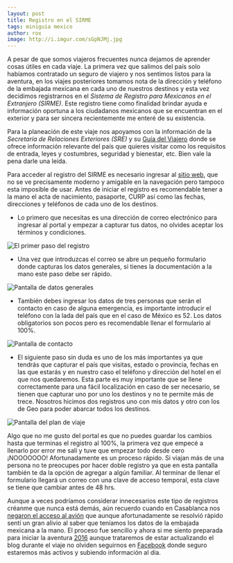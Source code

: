```yaml
---
layout: post
title: Registro en el SIRME
tags: miniguia mexico
author: rox
image: http://i.imgur.com/sGpNJMj.jpg
---
```

A pesar de que somos viajeros frecuentes nunca dejamos de aprender cosas útiles en cada viaje. La primera vez que salimos del país solo habíamos contratado un seguro de viajero y nos sentimos listos para la aventura, en los viajes posteriores tomamos nota de la dirección y teléfono de la embajada mexicana en cada uno de nuestros destinos y esta vez decidimos registrarnos en el *Sistema de Registro para Mexicanos en el Extranjero (SIRME)*. Este registro tiene como finalidad brindar ayuda e información oportuna a los ciudadanos mexicanos que se encuentran en el exterior y para ser sincera recientemente me enteré de su existencia. 

Para la planeación de este viaje nos apoyamos con la información de la *Secretaría de Relaciones Exteriores (SRE)* y su [Guía del Viajero](http://guiadelviajero.sre.gob.mx/) donde se ofrece información relevante del país que quieres visitar como los requisitos de entrada, leyes y costumbres, seguridad y bienestar, etc. Bien vale la pena darle una leída.

Para acceder al registro del SIRME es necesario ingresar al [sitio web](https://sirme.sre.gob.mx/), que no se ve precisamente moderno y amigable en la navegación pero tampoco esta imposible de usar. Antes de iniciar el registro es recomendable tener a la mano el acta de nacimiento, pasaporte, CURP  así como las fechas, direcciones y teléfonos de cada uno de los destinos.

* Lo primero que necesitas es una dirección de correo electrónico para ingresar al portal y empezar a capturar tus datos, no olvides aceptar los términos y condiciones.

![El primer paso del registro](http://i.imgur.com/JypxCZS.jpg)

* Una vez que introduzcas el correo se abre un pequeño formulario donde capturas los datos generales, si tienes la documentación a la mano este paso debe ser rápido.

![Pantalla de datos generales](http://i.imgur.com/yJSGqye.jpg)

* También debes ingresar los datos de tres personas que serán el contacto en caso de alguna emergencia, es importante introducir el teléfono con la lada del país que en el caso de México es 52. Los datos obligatorios son pocos pero es recomendable llenar el formulario al 100%.

![Pantalla de contacto](http://i.imgur.com/DaiTy5k.jpg)

* El siguiente paso sin duda es uno de los más importantes ya que tendrás que capturar el país que visitas, estado o provincia, fechas en las que estarás y en nuestro caso el teléfono y dirección del hotel en el que nos quedaremos. Esta parte es muy importante que se llene correctamente para una fácil localización en caso de ser necesario, se tienen que capturar uno por uno los destinos y no te permite más de trece. Nosotros hicimos dos registros uno con mis datos y otro con los de Geo para poder abarcar todos los destinos.

![Pantalla del plan de viaje](http://i.imgur.com/dGCaMf4.jpg)

Algo que no me gusto del portal es que no puedes guardar los cambios hasta que terminas el registro al 100%, la primera vez que empecé a llenarlo por error me salí y tuve que empezar todo desde cero ¡NOOOOOOO! Afortunadamente es un proceso rápido. Si viajan más de una persona no te preocupes por hacer doble registro ya que en esta pantalla también te da la opción de agregar a algún familiar. Al terminar de llenar el formulario llegará un correo con una clave de acceso temporal, esta clave se tiene que cambiar antes de 48 hrs. 

Aunque a veces podríamos considerar innecesarios este tipo de registros créanme que nunca está demás, aún recuerdo cuando en Casablanca nos [negaron el acceso al avión](/air-france-y-sus-giros/) que aunque afortunadamente se resolvió rápido sentí un gran alivio al saber que teníamos los datos de la embajada mexicana a la mano. El proceso fue sencillo y ahora si me siento preparada para iniciar la aventura [2016](/2016/) aunque trataremos de estar actualizando el blog durante el viaje no olviden seguirnos en [Facebook](https://www.facebook.com/Tamalesconpasaporte/) donde seguro estaremos más activos y subiendo información al día.
